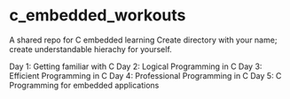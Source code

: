 # c_embedded_workouts
A shared repo for C embedded learning
Create directory with your name; create understandable hierachy for yourself.

Day 1: Getting familiar with C
Day 2: Logical Programming in C 
Day 3: Efficient Programming in C 
Day 4: Professional Programming in C
Day 5: C Programming for embedded applications
